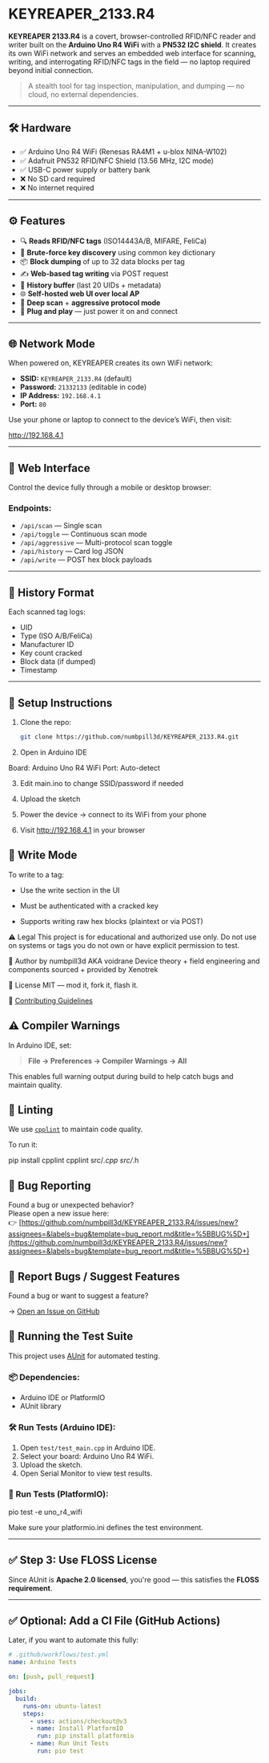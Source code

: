 # KEYREAPER_2133.R4

**KEYREAPER 2133.R4** is a covert, browser-controlled RFID/NFC reader and writer built on the **Arduino Uno R4 WiFi** with a **PN532 I2C shield**. It creates its own WiFi network and serves an embedded web interface for scanning, writing, and interrogating RFID/NFC tags in the field — no laptop required beyond initial connection.

> A stealth tool for tag inspection, manipulation, and dumping — no cloud, no external dependencies.

---

## 🛠 Hardware

- ✅ Arduino Uno R4 WiFi (Renesas RA4M1 + u-blox NINA-W102)
- ✅ Adafruit PN532 RFID/NFC Shield (13.56 MHz, I2C mode)
- ✅ USB-C power supply or battery bank
- ❌ No SD card required
- ❌ No internet required

---

## ⚙️ Features

- 🔍 **Reads RFID/NFC tags** (ISO14443A/B, MIFARE, FeliCa)
- 🔑 **Brute-force key discovery** using common key dictionary
- 📦 **Block dumping** of up to 32 data blocks per tag
- ✍️ **Web-based tag writing** via POST request
- 🧠 **History buffer** (last 20 UIDs + metadata)
- 🌐 **Self-hosted web UI over local AP**
- 🧪 **Deep scan** + **aggressive protocol mode**
- 🔌 **Plug and play** — just power it on and connect

---

## 🌐 Network Mode

When powered on, KEYREAPER creates its own WiFi network:

- **SSID:** `KEYREAPER_2133.R4` (default)
- **Password:** `21332133` (editable in code)
- **IP Address:** `192.168.4.1`
- **Port:** `80`

Use your phone or laptop to connect to the device’s WiFi, then visit:

http://192.168.4.1


---

## 📱 Web Interface

Control the device fully through a mobile or desktop browser:

### Endpoints:
- `/api/scan` — Single scan
- `/api/toggle` — Continuous scan mode
- `/api/aggressive` — Multi-protocol scan toggle
- `/api/history` — Card log JSON
- `/api/write` — POST hex block payloads

---

## 🧾 History Format

Each scanned tag logs:
- UID
- Type (ISO A/B/FeliCa)
- Manufacturer ID
- Key count cracked
- Block data (if dumped)
- Timestamp

---

## 🚀 Setup Instructions

1. Clone the repo:
   ```bash
   git clone https://github.com/numbpill3d/KEYREAPER_2133.R4.git


2. Open in Arduino IDE

Board: Arduino Uno R4 WiFi
Port: Auto-detect

3. Edit main.ino to change SSID/password if needed

4. Upload the sketch

5. Power the device → connect to its WiFi from your phone

6. Visit http://192.168.4.1 in your browser

## 🔐 Write Mode

To write to a tag:

- Use the write section in the UI

- Must be authenticated with a cracked key

- Supports writing raw hex blocks (plaintext or via POST)

⚠️ Legal
This project is for educational and authorized use only.
Do not use on systems or tags you do not own or have explicit permission to test.

🧠 Author
by numbpill3d AKA voidrane
Device theory + field engineering and components sourced + provided by Xenotrek

📃 License
MIT — mod it, fork it, flash it.

📑 [Contributing Guidelines](./CONTRIBUTING.md)

## ⚠️ Compiler Warnings

In Arduino IDE, set:
> **File → Preferences → Compiler Warnings → All**

This enables full warning output during build to help catch bugs and maintain quality.

## 🧹 Linting

We use [`cpplint`](https://github.com/cpplint/cpplint) to maintain code quality.

To run it:


pip install cpplint
cpplint src/*.cpp src/*.h


## 🐞 Bug Reporting

Found a bug or unexpected behavior?  
Please open a new issue here:  
👉 [https://github.com/numbpill3d/KEYREAPER_2133.R4/issues/new?assignees=&labels=bug&template=bug_report.md&title=%5BBUG%5D+](https://github.com/numbpill3d/KEYREAPER_2133.R4/issues/new?assignees=&labels=bug&template=bug_report.md&title=%5BBUG%5D+)

## 🐞 Report Bugs / Suggest Features

Found a bug or want to suggest a feature?

→ [Open an Issue on GitHub](https://github.com/numbpill3d/KEYREAPER_2133.R4/issues)

## 🧪 Running the Test Suite

This project uses [AUnit](https://github.com/bxparks/AUnit) for automated testing.

### 📦 Dependencies:
- Arduino IDE or PlatformIO
- AUnit library

### 🛠️ Run Tests (Arduino IDE):

1. Open `test/test_main.cpp` in Arduino IDE.
2. Select your board: Arduino Uno R4 WiFi.
3. Upload the sketch.
4. Open Serial Monitor to view test results.

### 🧪 Run Tests (PlatformIO):

pio test -e uno_r4_wifi

Make sure your platformio.ini defines the test environment.


---

## ✅ Step 3: Use FLOSS License

Since AUnit is **Apache 2.0 licensed**, you're good — this satisfies the **FLOSS requirement**.

---

## ✅ Optional: Add a CI File (GitHub Actions)

Later, if you want to automate this fully:

```yaml
# .github/workflows/test.yml
name: Arduino Tests

on: [push, pull_request]

jobs:
  build:
    runs-on: ubuntu-latest
    steps:
      - uses: actions/checkout@v3
      - name: Install PlatformIO
        run: pip install platformio
      - name: Run Unit Tests
        run: pio test


